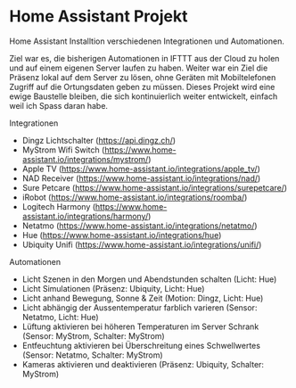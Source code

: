# Home Assistant Projekt
Home Assistant Installtion verschiedenen Integrationen und Automationen. 

Ziel war es, die bisherigen Automationen in IFTTT aus der Cloud zu holen und auf einem eigenen Server laufen zu haben. Weiter war ein Ziel die Präsenz lokal auf dem Server zu lösen, ohne Geräten mit Mobiltelefonen Zugriff auf die Ortungsdaten geben zu müssen. Dieses Projekt wird eine ewige Baustelle bleiben, die sich kontinuierlich weiter entwickelt, einfach weil ich Spass daran habe. 

Integrationen

* Dingz Lichtschalter (https://api.dingz.ch/)
* MyStrom Wifi Switch (https://www.home-assistant.io/integrations/mystrom/)
* Apple TV (https://www.home-assistant.io/integrations/apple_tv/)
* NAD Receiver (https://www.home-assistant.io/integrations/nad/)
* Sure Petcare (https://www.home-assistant.io/integrations/surepetcare/)
* iRobot (https://www.home-assistant.io/integrations/roomba/)
* Logitech Harmony (https://www.home-assistant.io/integrations/harmony/)
* Netatmo (https://www.home-assistant.io/integrations/netatmo/)
* Hue (https://www.home-assistant.io/integrations/hue)
* Ubiquity Unifi (https://www.home-assistant.io/integrations/unifi/)

Automationen

* Licht Szenen in den Morgen und Abendstunden schalten (Licht: Hue)
* Licht Simulationen (Präsenz: Ubiquity, Licht: Hue)
* Licht anhand Bewegung, Sonne & Zeit (Motion: Dingz, Licht: Hue)
* Licht abhängig der Aussentemperatur farblich varieren (Sensor: Netatmo, Licht: Hue)
* Lüftung aktivieren bei höheren Temperaturen im Server Schrank (Sensor: MyStrom, Schalter: MyStrom)
* Entfeuchtung aktivieren bei Überschreitung eines Schwellwertes (Sensor: Netatmo, Schalter: MyStrom)
* Kameras aktivieren und deaktivieren (Präsenz: Ubiquity, Schalter: MyStrom)
